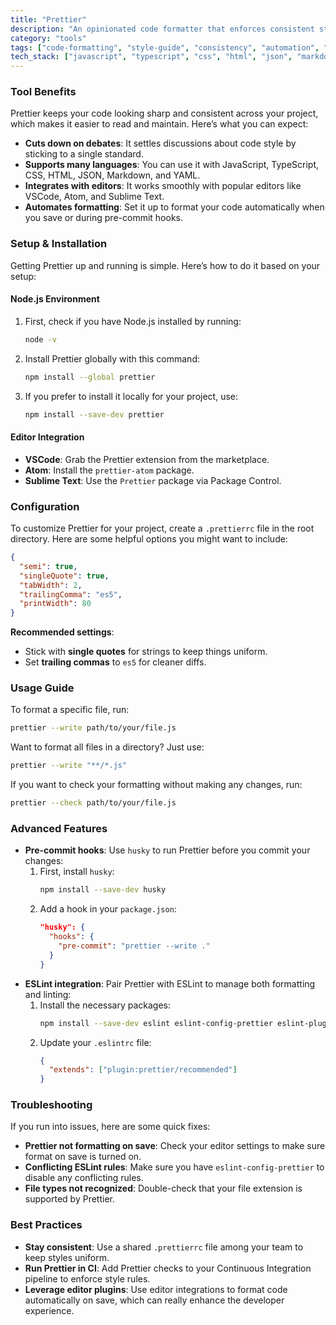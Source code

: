 ```yaml
---
title: "Prettier"
description: "An opinionated code formatter that enforces consistent style across your codebase, eliminating debates about code formatting and integrating seamlessly with most editors."
category: "tools"
tags: ["code-formatting", "style-guide", "consistency", "automation", "pre-commit", "linting"]
tech_stack: ["javascript", "typescript", "css", "html", "json", "markdown", "yaml"]
---
```


### Tool Benefits
Prettier keeps your code looking sharp and consistent across your project, which makes it easier to read and maintain. Here’s what you can expect:

- **Cuts down on debates**: It settles discussions about code style by sticking to a single standard.
- **Supports many languages**: You can use it with JavaScript, TypeScript, CSS, HTML, JSON, Markdown, and YAML.
- **Integrates with editors**: It works smoothly with popular editors like VSCode, Atom, and Sublime Text.
- **Automates formatting**: Set it up to format your code automatically when you save or during pre-commit hooks.

### Setup & Installation
Getting Prettier up and running is simple. Here’s how to do it based on your setup:

#### Node.js Environment
1. First, check if you have Node.js installed by running:
   ```bash
   node -v
   ```
2. Install Prettier globally with this command:
   ```bash
   npm install --global prettier
   ```
3. If you prefer to install it locally for your project, use:
   ```bash
   npm install --save-dev prettier
   ```

#### Editor Integration
- **VSCode**: Grab the Prettier extension from the marketplace.
- **Atom**: Install the `prettier-atom` package.
- **Sublime Text**: Use the `Prettier` package via Package Control.

### Configuration
To customize Prettier for your project, create a `.prettierrc` file in the root directory. Here are some helpful options you might want to include:
```json
{
  "semi": true,
  "singleQuote": true,
  "tabWidth": 2,
  "trailingComma": "es5",
  "printWidth": 80
}
```
**Recommended settings**:
- Stick with **single quotes** for strings to keep things uniform.
- Set **trailing commas** to `es5` for cleaner diffs.

### Usage Guide
To format a specific file, run:
```bash
prettier --write path/to/your/file.js
```
Want to format all files in a directory? Just use:
```bash
prettier --write "**/*.js"
```
If you want to check your formatting without making any changes, run:
```bash
prettier --check path/to/your/file.js
```

### Advanced Features
- **Pre-commit hooks**: Use `husky` to run Prettier before you commit your changes:
  1. First, install `husky`:
     ```bash
     npm install --save-dev husky
     ```
  2. Add a hook in your `package.json`:
     ```json
     "husky": {
       "hooks": {
         "pre-commit": "prettier --write ."
       }
     }
     ```
- **ESLint integration**: Pair Prettier with ESLint to manage both formatting and linting:
  1. Install the necessary packages:
     ```bash
     npm install --save-dev eslint eslint-config-prettier eslint-plugin-prettier
     ```
  2. Update your `.eslintrc` file:
     ```json
     {
       "extends": ["plugin:prettier/recommended"]
     }
     ```

### Troubleshooting
If you run into issues, here are some quick fixes:
- **Prettier not formatting on save**: Check your editor settings to make sure format on save is turned on.
- **Conflicting ESLint rules**: Make sure you have `eslint-config-prettier` to disable any conflicting rules.
- **File types not recognized**: Double-check that your file extension is supported by Prettier.

### Best Practices
- **Stay consistent**: Use a shared `.prettierrc` file among your team to keep styles uniform.
- **Run Prettier in CI**: Add Prettier checks to your Continuous Integration pipeline to enforce style rules.
- **Leverage editor plugins**: Use editor integrations to format code automatically on save, which can really enhance the developer experience.